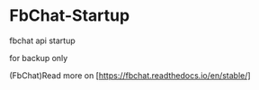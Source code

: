 # FbChat-Startup

fbchat api startup

for backup only

(FbChat)Read more on [https://fbchat.readthedocs.io/en/stable/]
